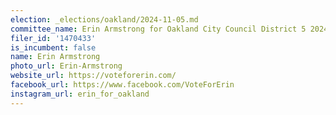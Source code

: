 ```yaml
---
election: _elections/oakland/2024-11-05.md
committee_name: Erin Armstrong for Oakland City Council District 5 2024
filer_id: '1470433'
is_incumbent: false
name: Erin Armstrong
photo_url: Erin-Armstrong
website_url: https://voteforerin.com/
facebook_url: https://www.facebook.com/VoteForErin
instagram_url: erin_for_oakland
---
```

